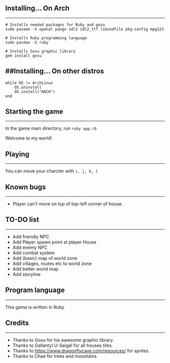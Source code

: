 ## Installing... On Arch
---
```
# Installs needed packages for Ruby and gosu
sudo pacman -S openal pango sdl2 sdl2_ttf libsndfile pkg-config mpg123

# Installs Ruby programming language
sudo pacman -S ruby

# Installs Gosu graphic library
gem install gosu
```

##Installing... On other distros
---
```
while OS != ArchLinux
	OS.uninstall
	OS.install("ARCH")
end
```

## Starting the game
---
In the game main directory, run `ruby app.rb`

Welcome to my world!

## Playing
---
You can move your charcter with `i, j, k, l`

## Known bugs
---
* Player can't move on top of top-left corner of house.

## TO-DO list
---
* Add friendly NPC
* Add Player spawn point at player House
* Add enemy NPC
* Add combat system
* Add (basic) map of world zone
* Add villages, routes etc to world zone
* Add better world map
* Add storyline

## Program language
---
This game is written in Ruby

## Credits
---
* Thanks to Gosu for his awesome graphic library.
* Thanks to Gallantyl U-Seigel for all houses tiles.
* Thanks to https://www.dragonflycave.com/resources/ for sprites.
* Thanks to Chae for trees and mountains

